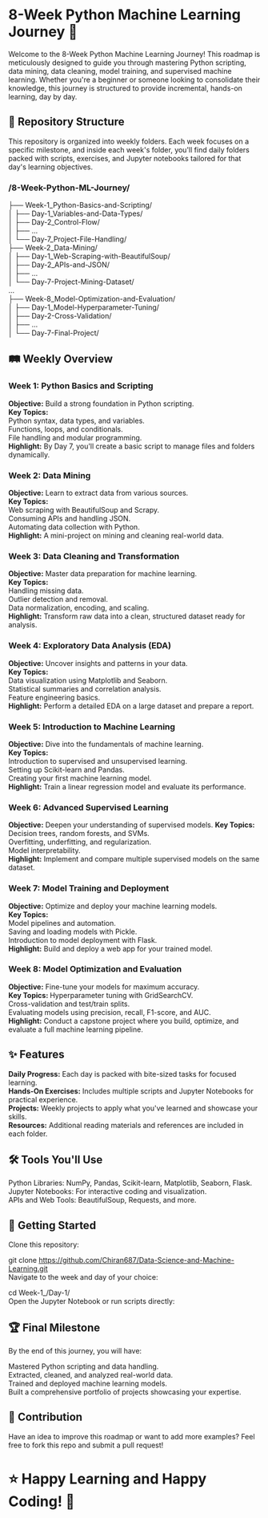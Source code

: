 # 8-Week Python Machine Learning Journey 🚀
Welcome to the 8-Week Python Machine Learning Journey! This roadmap is meticulously designed to guide you through mastering Python scripting, data mining, data cleaning, model training, and supervised machine learning. Whether you're a beginner or someone looking to consolidate their knowledge, this journey is structured to provide incremental, hands-on learning, day by day.  

## 📂 Repository Structure
This repository is organized into weekly folders. Each week focuses on a specific milestone, and inside each week's folder, you'll find daily folders packed with scripts, exercises, and Jupyter notebooks tailored for that day's learning objectives.

### /8-Week-Python-ML-Journey/  
├── Week-1_Python-Basics-and-Scripting/  
│   ├── Day-1_Variables-and-Data-Types/  
│   ├── Day-2_Control-Flow/  
│   ├── ...  
│   └── Day-7_Project-File-Handling/  
├── Week-2_Data-Mining/  
│   ├── Day-1_Web-Scraping-with-BeautifulSoup/  
│   ├── Day-2_APIs-and-JSON/  
│   ├── ...  
│   └── Day-7-Project-Mining-Dataset/  
...  
├── Week-8_Model-Optimization-and-Evaluation/  
│   ├── Day-1_Model-Hyperparameter-Tuning/  
│   ├── Day-2-Cross-Validation/  
│   ├── ...  
│   └── Day-7-Final-Project/      
## 🛤️ Weekly Overview
### Week 1: Python Basics and Scripting  
<b>Objective:</b> Build a strong foundation in Python scripting.  
<b>Key Topics: </b>   
Python syntax, data types, and variables.  
Functions, loops, and conditionals.  
File handling and modular programming.  
<b>Highlight:</b> By Day 7, you'll create a basic script to manage files and folders dynamically.  

### Week 2: Data Mining  
<b>Objective:</b> Learn to extract data from various sources.  
<b>Key Topics: </b>   
Web scraping with BeautifulSoup and Scrapy.  
Consuming APIs and handling JSON.  
Automating data collection with Python.  
<b>Highlight:</b> A mini-project on mining and cleaning real-world data.

### Week 3: Data Cleaning and Transformation  
<b>Objective:</b> Master data preparation for machine learning.  
<b>Key Topics: </b>   
Handling missing data.  
Outlier detection and removal.  
Data normalization, encoding, and scaling.  
<b>Highlight:</b> Transform raw data into a clean, structured dataset ready for analysis.

### Week 4: Exploratory Data Analysis (EDA)  
<b>Objective:</b> Uncover insights and patterns in your data.  
<b>Key Topics: </b>   
Data visualization using Matplotlib and Seaborn.  
Statistical summaries and correlation analysis.  
Feature engineering basics.  
<b>Highlight:</b> Perform a detailed EDA on a large dataset and prepare a report.

### Week 5: Introduction to Machine Learning  
<b>Objective:</b> Dive into the fundamentals of machine learning.  
<b>Key Topics: </b>  
Introduction to supervised and unsupervised learning.  
Setting up Scikit-learn and Pandas.  
Creating your first machine learning model.  
<b>Highlight:</b> Train a linear regression model and evaluate its performance. 

### Week 6: Advanced Supervised Learning  
<b>Objective:</b> Deepen your understanding of supervised models. 
<b>Key Topics: </b>  
Decision trees, random forests, and SVMs.  
Overfitting, underfitting, and regularization.  
Model interpretability.  
<b>Highlight:</b> Implement and compare multiple supervised models on the same dataset. 

### Week 7: Model Training and Deployment  
<b>Objective:</b> Optimize and deploy your machine learning models.  
<b>Key Topics: </b>   
Model pipelines and automation.  
Saving and loading models with Pickle.  
Introduction to model deployment with Flask.  
<b>Highlight:</b> Build and deploy a web app for your trained model. 

### Week 8: Model Optimization and Evaluation  
<b>Objective:</b> Fine-tune your models for maximum accuracy.  
<b>Key Topics: </b> 
Hyperparameter tuning with GridSearchCV.  
Cross-validation and test/train splits.  
Evaluating models using precision, recall, F1-score, and AUC.  
<b>Highlight:</b> Conduct a capstone project where you build, optimize, and evaluate a full machine learning pipeline.  
## ✨ Features  
<b>Daily Progress:</b> Each day is packed with bite-sized tasks for focused learning.  
<b>Hands-On Exercises:</b> Includes multiple scripts and Jupyter Notebooks for practical experience.  
<b>Projects:</b> Weekly projects to apply what you've learned and showcase your skills.  
<b>Resources:</b> Additional reading materials and references are included in each folder.  
## 🛠️ Tools You'll Use  
Python Libraries: NumPy, Pandas, Scikit-learn, Matplotlib, Seaborn, Flask.  
Jupyter Notebooks: For interactive coding and visualization.  
APIs and Web Tools: BeautifulSoup, Requests, and more.  
## 🚀 Getting Started  
Clone this repository:  

git clone https://github.com/Chiran687/Data-Science-and-Machine-Learning.git  
Navigate to the week and day of your choice:  

cd Week-1_/Day-1/  
Open the Jupyter Notebook or run scripts directly:  

## 🏆 Final Milestone  
By the end of this journey, you will have: 

Mastered Python scripting and data handling.  
Extracted, cleaned, and analyzed real-world data.  
Trained and deployed machine learning models.  
Built a comprehensive portfolio of projects showcasing your expertise.  
## 🎯 Contribution  
Have an idea to improve this roadmap or want to add more examples? Feel free to fork this repo and submit a pull request!  

# ⭐ Happy Learning and Happy Coding! 🌟
